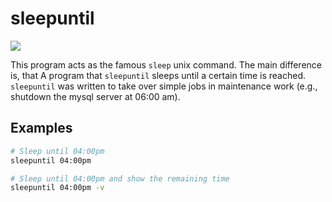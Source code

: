 # sleepuntil
<img src="https://travis-ci.org/jnidzwetzki/sleepuntil.svg?branch=master">

This program acts as the famous ``sleep`` unix command. The main difference is, that A program that ``sleepuntil`` sleeps until a certain time is reached. ``sleepuntil`` was written to take over simple jobs in maintenance work (e.g., shutdown the mysql server at 06:00 am).

## Examples
```bash
# Sleep until 04:00pm
sleepuntil 04:00pm

# Sleep until 04:00pm and show the remaining time
sleepuntil 04:00pm -v
```